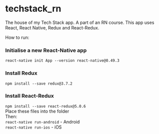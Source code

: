 # techstack_rn
The house of my Tech Stack app. A part of an RN course. This app uses React, React Native, Redux and React-Redux.

How to run:<br />
### Initialise a new React-Native app<br/>
`react-native init App --version react-native@0.49.3`<br/>
### Install Redux<br/>
`npm install --save redux@3.7.2`<br/>
### Install React-Redux
`npm install --save react-redux@5.0.6`<br/>
Place these files into the folder<br/>
Then:<br/>
`react-native run-android` - Android<br/>
`react-native run-ios` - iOS<br/>
